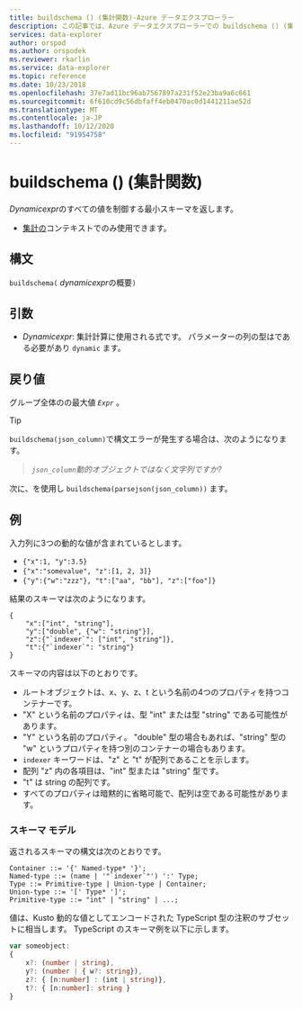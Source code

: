 ```yaml
---
title: buildschema () (集計関数)-Azure データエクスプローラー
description: この記事では、Azure データエクスプローラーでの buildschema () (集計関数) について説明します。
services: data-explorer
author: orspod
ms.author: orspodek
ms.reviewer: rkarlin
ms.service: data-explorer
ms.topic: reference
ms.date: 10/23/2018
ms.openlocfilehash: 37e7ad11bc96ab7567897a231f52e23ba9a6c661
ms.sourcegitcommit: 6f610cd9c56dbfaff4eb0470ac0d1441211ae52d
ms.translationtype: MT
ms.contentlocale: ja-JP
ms.lasthandoff: 10/12/2020
ms.locfileid: "91954758"
---
```

# <a name="buildschema-aggregation-function"></a>buildschema () (集計関数)

*Dynamicexpr*のすべての値を制御する最小スキーマを返します。

* [集計の](summarizeoperator.md)コンテキストでのみ使用できます。

## <a name="syntax"></a>構文

`buildschema(` *dynamicexpr*の概要`)`

## <a name="arguments"></a>引数

* *Dynamicexpr*: 集計計算に使用される式です。 パラメーターの列の型はである必要があり `dynamic` ます。 

## <a name="returns"></a>戻り値

グループ全体のの最大値 *`Expr`* 。

> [!TIP] 
> `buildschema(json_column)`で構文エラーが発生する場合は、次のようになります。
>
> > *`json_column`動的オブジェクトではなく文字列ですか?*
>
> 次に、を使用し `buildschema(parsejson(json_column))` ます。

## <a name="example"></a>例

入力列に3つの動的な値が含まれているとします。

* `{"x":1, "y":3.5}`
* `{"x":"somevalue", "z":[1, 2, 3]}`
* `{"y":{"w":"zzz"}, "t":["aa", "bb"], "z":["foo"]}`

結果のスキーマは次のようになります。

```kusto
{ 
    "x":["int", "string"],
    "y":["double", {"w": "string"}],
    "z":{"`indexer`": ["int", "string"]},
    "t":{"`indexer`": "string"}
}
```

スキーマの内容は以下のとおりです。

* ルートオブジェクトは、x、y、z、t という名前の4つのプロパティを持つコンテナーです。
* "X" という名前のプロパティは、型 "int" または型 "string" である可能性があります。
* "Y" という名前のプロパティ。 "double" 型の場合もあれば、"string" 型の "w" というプロパティを持つ別のコンテナーの場合もあります。
* ``indexer`` キーワードは、"z" と "t" が配列であることを示します。
* 配列 "z" 内の各項目は、"int" 型または "string" 型です。
* "t" は string の配列です。
* すべてのプロパティは暗黙的に省略可能で、配列は空である可能性があります。

### <a name="schema-model"></a>スキーマ モデル

返されるスキーマの構文は次のとおりです。

```output
Container ::= '{' Named-type* '}';
Named-type ::= (name | '"`indexer`"') ':' Type;
Type ::= Primitive-type | Union-type | Container;
Union-type ::= '[' Type* ']';
Primitive-type ::= "int" | "string" | ...;
```

値は、Kusto 動的な値としてエンコードされた TypeScript 型の注釈のサブセットに相当します。 TypeScript のスキーマ例を以下に示します。

```typescript
var someobject: 
{
    x?: (number | string),
    y?: (number | { w?: string}),
    z?: { [n:number] : (int | string)},
    t?: { [n:number]: string }
}
```
